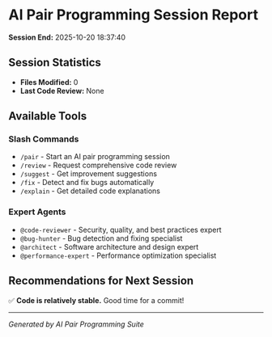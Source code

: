 # AI Pair Programming Session Report

**Session End:** 2025-10-20 18:37:40

## Session Statistics

- **Files Modified:** 0
- **Last Code Review:** None

## Available Tools

### Slash Commands
- `/pair` - Start an AI pair programming session
- `/review` - Request comprehensive code review
- `/suggest` - Get improvement suggestions
- `/fix` - Detect and fix bugs automatically
- `/explain` - Get detailed code explanations

### Expert Agents
- `@code-reviewer` - Security, quality, and best practices expert
- `@bug-hunter` - Bug detection and fixing specialist
- `@architect` - Software architecture and design expert
- `@performance-expert` - Performance optimization specialist

## Recommendations for Next Session

✅ **Code is relatively stable.** Good time for a commit!

---

*Generated by AI Pair Programming Suite*
